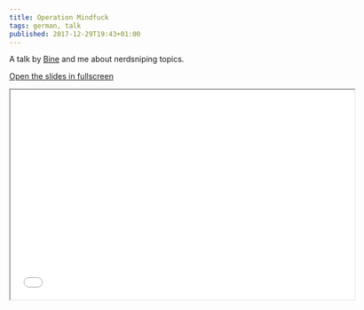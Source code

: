 ```yaml
---
title: Operation Mindfuck
tags: german, talk
published: 2017-12-29T19:43+01:00
---
```


A talk by [Bine](https://www.bleeptrack.de) and me about nerdsniping topics.

[Open the slides in fullscreen](slides/)

<iframe src="slides/" width="620" height="378"></iframe>
